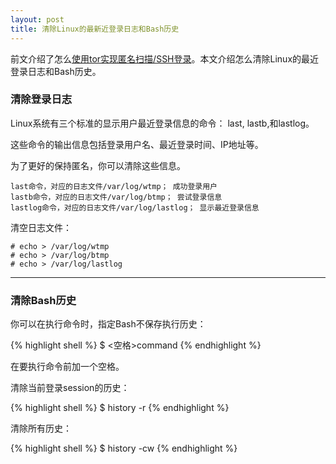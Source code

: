```yaml
---
layout: post
title: 清除Linux的最新近登录日志和Bash历史
---
```


前文介绍了怎么[使用tor实现匿名扫描/SSH登录](http://topspeedsnail.com/use-tor-hide-your-ass/)。本文介绍怎么清除Linux的最近登录日志和Bash历史。

### 清除登录日志

Linux系统有三个标准的显示用户最近登录信息的命令： last, lastb,和lastlog。

这些命令的输出信息包括登录用户名、最近登录时间、IP地址等。

为了更好的保持匿名，你可以清除这些信息。

```
last命令，对应的日志文件/var/log/wtmp； 成功登录用户
lastb命令，对应的日志文件/var/log/btmp； 尝试登录信息
lastlog命令，对应的日志文件/var/log/lastlog； 显示最近登录信息
```

清空日志文件：

```
# echo > /var/log/wtmp
# echo > /var/log/btmp
# echo > /var/log/lastlog
```

****

### 清除Bash历史

你可以在执行命令时，指定Bash不保存执行历史：

{% highlight shell %}
$ <空格>command
{% endhighlight %}

在要执行命令前加一个空格。

清除当前登录session的历史：

{% highlight shell %}
$ history -r
{% endhighlight %}

清除所有历史：

{% highlight shell %}
$ history -cw
{% endhighlight %}